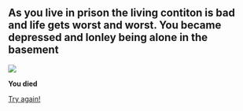 ## As you live in prison the living contiton is bad  and life gets worst and worst. You became depressed and lonley being alone in the basement

  ![](https://littlecloudcuriosity.files.wordpress.com/2014/07/akame-ga-kill-episode-1-32.jpg?w=1200)

  **You died**

  [Try again!](home.md)